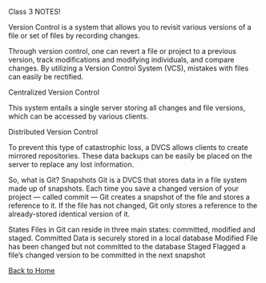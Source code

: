 Class 3 NOTES!


Version Control is a system that allows you to revisit various versions of a file or set of files by recording changes.

Through version control, one can revert a file or project to a previous version, track modifications and modifying individuals, and compare changes. By utilizing a Version Control System (VCS), mistakes with files can easily be rectified.

Centralized Version Control

This system entails a single server storing all changes and file versions, which can be accessed by various clients.

Distributed Version Control

To prevent this type of catastrophic loss, a DVCS allows clients to create mirrored repositories. These data backups can be easily be placed on the server to replace any lost information.

So, what is Git?
Snapshots
Git is a DVCS that stores data in a file system made up of snapshots. Each time you save a changed version of your project — called commit — Git creates a snapshot of the file and stores a reference to it. If the file has not changed, Git only stores a reference to the already-stored identical version of it.

States
Files in Git can reside in three main states: committed, modified and staged.
Committed
Data is securely stored in a local database
Modified
File has been changed but not committed to the database
Staged
Flagged a file’s changed version to be committed in the next snapshot

[Back to Home](https://stevenrej.github.io/reading-notes/)
